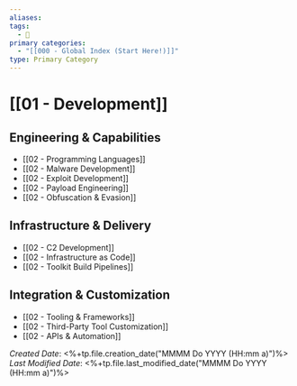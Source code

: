 ```yaml
---
aliases: 
tags:
  - 🥇
primary categories:
  - "[[000 - Global Index (Start Here!)]]"
type: Primary Category
---
```

# [[01 - Development]]

## Engineering & Capabilities
* [[02 - Programming Languages]]
* [[02 - Malware Development]]
* [[02 - Exploit Development]]
* [[02 - Payload Engineering]]
* [[02 - Obfuscation & Evasion]]

## Infrastructure & Delivery
* [[02 - C2 Development]]
* [[02 - Infrastructure as Code]]
* [[02 - Toolkit Build Pipelines]]

## Integration & Customization
* [[02 - Tooling & Frameworks]]
* [[02 - Third-Party Tool Customization]]
* [[02 - APIs & Automation]]

*Created Date*: <%+tp.file.creation_date("MMMM Do YYYY (HH:mm a)")%>
*Last Modified Date*: <%+tp.file.last_modified_date("MMMM Do YYYY (HH:mm a)")%>
